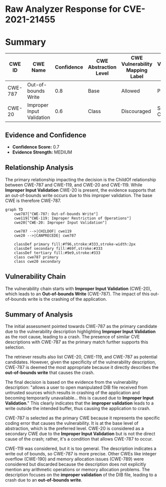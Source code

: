 # Raw Analyzer Response for CVE-2021-21455

# Summary
| CWE ID | CWE Name | Confidence | CWE Abstraction Level | CWE Vulnerability Mapping Label | CWE-Vulnerability Mapping Notes |
|---|---|---|---|---|---|
| CWE-787 | Out-of-bounds Write | 0.8 | Base | Allowed | Primary CWE |
| CWE-20 | Improper Input Validation | 0.6 | Class | Discouraged | Secondary Candidate |

## Evidence and Confidence

*   **Confidence Score:** 0.7
*   **Evidence Strength:** MEDIUM

## Relationship Analysis
The primary relationship impacting the decision is the ChildOf relationship between CWE-787 and CWE-119, and CWE-20 and CWE-119. While **Improper Input Validation** CWE-20 is present, the evidence supports that an out-of-bounds write occurs due to this improper validation. The base CWE is therefore CWE-787.

```mermaid
graph TD
    cwe787["CWE-787: Out-of-bounds Write"]
    cwe119["CWE-119: Improper Restriction of Operations"]
    cwe20["CWE-20: Improper Input Validation"]
    
    cwe787 -->|CHILDOF| cwe119
    cwe20 -->|CANPRECEDE| cwe787
    
    classDef primary fill:#f96,stroke:#333,stroke-width:2px
    classDef secondary fill:#69f,stroke:#333
    classDef tertiary fill:#9e9,stroke:#333
    class cwe787 primary
    class cwe20 secondary
```

## Vulnerability Chain
The vulnerability chain starts with **Improper Input Validation** (CWE-20), which leads to an **Out-of-bounds Write** (CWE-787). The impact of this out-of-bounds write is the crashing of the application.

## Summary of Analysis
The initial assessment pointed towards CWE-787 as the primary candidate due to the vulnerability description highlighting **Improper Input Validation** as the root cause, leading to a crash. The presence of similar CVE descriptions with CWE-787 as the primary match further supports this selection.

The retriever results also list CWE-20, CWE-119, and CWE-787 as potential candidates. However, given the specificity of the vulnerability description, CWE-787 is deemed the most appropriate because it directly describes the **out-of-bounds write** that causes the crash.

The final decision is based on the evidence from the vulnerability description: "allows a user to open manipulated DIB file received from untrusted sources which results in crashing of the application and becoming temporarily unavailable... this is caused due to **Improper Input Validation**." This clearly indicates that the **improper validation** leads to a write outside the intended buffer, thus causing the application to crash.

CWE-787 is selected as the primary CWE because it represents the specific coding error that causes the vulnerability. It is at the base level of abstraction, which is the preferred level. CWE-20 is considered as a secondary CWE due to the **Improper Input Validation** but is not the direct cause of the crash; rather, it's a condition that allows CWE-787 to occur.

CWE-119 was considered, but it is too general. The description indicates a write out of bounds, so CWE-787 is more precise. Other CWEs like integer overflow (CWE-190) and memory allocation issues (CWE-789) were considered but discarded because the description does not explicitly mention any arithmetic operations or memory allocation problems. The description focuses on the **improper validation** of the DIB file, leading to a crash due to an **out-of-bounds write**.